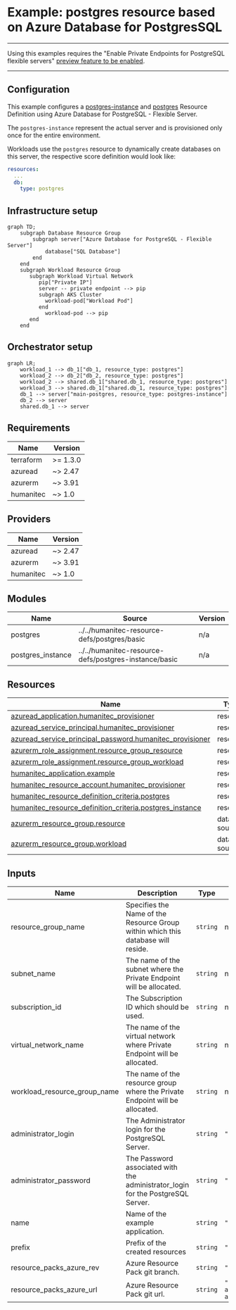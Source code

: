# Example: postgres resource based on Azure Database for PostgresSQL

---

Using this examples requires the "Enable Private Endpoints for PostgreSQL flexible servers" [preview feature to be enabled](https://learn.microsoft.com/en-us/azure/azure-resource-manager/management/preview-features).

---

## Configuration

This example configures a [postgres-instance](https://developer.humanitec.com/platform-orchestrator/reference/resource-types/#postgres-instance) and [postgres](https://developer.humanitec.com/platform-orchestrator/reference/resource-types/#postgres)  Resource Definition using Azure Database for PostgreSQL - Flexible Server.

The `postgres-instance` represent the actual server and is provisioned only once for the entire environment.

Workloads use the `postgres` resource to dynamically create databases on this server, the
respective score definition would look like:

```yaml
resources:
  ...
  db:
    type: postgres
```

## Infrastructure setup

```mermaid
graph TD;
    subgraph Database Resource Group
        subgraph server["Azure Database for PostgreSQL - Flexible Server"]
            database["SQL Database"]
        end
    end
    subgraph Workload Resource Group
       subgraph Workload Virtual Network
          pip["Private IP"]
          server -- private endpoint --> pip
          subgraph AKS Cluster
            workload-pod["Workload Pod"]
          end
            workload-pod --> pip
       end
    end
```

## Orchestrator setup

```mermaid
graph LR;
    workload_1 --> db_1["db_1, resource_type: postgres"]
    workload_2 --> db_2["db_2, resource_type: postgres"]
    workload_2 --> shared.db_1["shared.db_1, resource_type: postgres"]
    workload_3 --> shared.db_1["shared.db_1, resource_type: postgres"]
    db_1 --> server["main-postgres, resource_type: postgres-instance"]
    db_2 --> server
    shared.db_1 --> server
```

<!-- BEGIN_TF_DOCS -->
## Requirements

| Name | Version |
|------|---------|
| terraform | >= 1.3.0 |
| azuread | ~> 2.47 |
| azurerm | ~> 3.91 |
| humanitec | ~> 1.0 |

## Providers

| Name | Version |
|------|---------|
| azuread | ~> 2.47 |
| azurerm | ~> 3.91 |
| humanitec | ~> 1.0 |

## Modules

| Name | Source | Version |
|------|--------|---------|
| postgres | ../../humanitec-resource-defs/postgres/basic | n/a |
| postgres\_instance | ../../humanitec-resource-defs/postgres-instance/basic | n/a |

## Resources

| Name | Type |
|------|------|
| [azuread_application.humanitec_provisioner](https://registry.terraform.io/providers/hashicorp/azuread/latest/docs/resources/application) | resource |
| [azuread_service_principal.humanitec_provisioner](https://registry.terraform.io/providers/hashicorp/azuread/latest/docs/resources/service_principal) | resource |
| [azuread_service_principal_password.humanitec_provisioner](https://registry.terraform.io/providers/hashicorp/azuread/latest/docs/resources/service_principal_password) | resource |
| [azurerm_role_assignment.resource_group_resource](https://registry.terraform.io/providers/hashicorp/azurerm/latest/docs/resources/role_assignment) | resource |
| [azurerm_role_assignment.resource_group_workload](https://registry.terraform.io/providers/hashicorp/azurerm/latest/docs/resources/role_assignment) | resource |
| [humanitec_application.example](https://registry.terraform.io/providers/humanitec/humanitec/latest/docs/resources/application) | resource |
| [humanitec_resource_account.humanitec_provisioner](https://registry.terraform.io/providers/humanitec/humanitec/latest/docs/resources/resource_account) | resource |
| [humanitec_resource_definition_criteria.postgres](https://registry.terraform.io/providers/humanitec/humanitec/latest/docs/resources/resource_definition_criteria) | resource |
| [humanitec_resource_definition_criteria.postgres_instance](https://registry.terraform.io/providers/humanitec/humanitec/latest/docs/resources/resource_definition_criteria) | resource |
| [azurerm_resource_group.resource](https://registry.terraform.io/providers/hashicorp/azurerm/latest/docs/data-sources/resource_group) | data source |
| [azurerm_resource_group.workload](https://registry.terraform.io/providers/hashicorp/azurerm/latest/docs/data-sources/resource_group) | data source |

## Inputs

| Name | Description | Type | Default | Required |
|------|-------------|------|---------|:--------:|
| resource\_group\_name | Specifies the Name of the Resource Group within which this database will reside. | `string` | n/a | yes |
| subnet\_name | The name of the subnet where the Private Endpoint will be allocated. | `string` | n/a | yes |
| subscription\_id | The Subscription ID which should be used. | `string` | n/a | yes |
| virtual\_network\_name | The name of the virtual network where Private Endpoint will be allocated. | `string` | n/a | yes |
| workload\_resource\_group\_name | The name of the resource group where the Private Endpoint will be allocated. | `string` | n/a | yes |
| administrator\_login | The Administrator login for the PostgreSQL Server. | `string` | `""` | no |
| administrator\_password | The Password associated with the administrator\_login for the PostgreSQL Server. | `string` | `""` | no |
| name | Name of the example application. | `string` | `"hum-rp-postgres-example"` | no |
| prefix | Prefix of the created resources | `string` | `"hum-rp-postgres-ex-"` | no |
| resource\_packs\_azure\_rev | Azure Resource Pack git branch. | `string` | `"refs/heads/main"` | no |
| resource\_packs\_azure\_url | Azure Resource Pack git url. | `string` | `"https://github.com/humanitec-architecture/resource-packs-azure.git"` | no |
<!-- END_TF_DOCS -->
